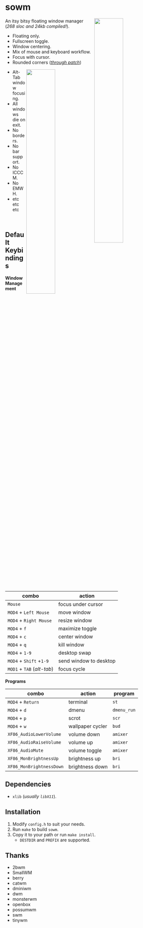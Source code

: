 # sowm

<a href="https://user-images.githubusercontent.com/6799467/66687576-9747c200-ec72-11e9-947d-5b96753eab03.jpg"><img src="https://user-images.githubusercontent.com/6799467/66687576-9747c200-ec72-11e9-947d-5b96753eab03.jpg" width="43%" align="right"></a>

An itsy bitsy floating window manager (*268 sloc and 24kb compiled!*).

- Floating only.
- Fullscreen toggle.
- Window centering.
- Mix of mouse and keyboard workflow.
- Focus with cursor.
- Rounded corners (*[through patch](https://github.com/dylanaraps/sowm/blob/master/patches/sowm-rounded-corners.patch)*)

<a href="https://user-images.githubusercontent.com/6799467/66687814-8cd9f800-ec73-11e9-97b8-6ae77876bd1b.jpg"><img src="https://user-images.githubusercontent.com/6799467/66687814-8cd9f800-ec73-11e9-97b8-6ae77876bd1b.jpg" width="43%" align="right"></a>

- Alt-Tab window focusing.
- All windows die on exit.
- No borders.
- No bar support.
- No ICCCM.
- No EMWH.
- etc etc etc


<br>

## Default Keybindings

**Window Management**

| combo                      | action                 |
| -------------------------- | -----------------------|
| `Mouse`                    | focus under cursor     |
| `MOD4` + `Left Mouse`      | move window            |
| `MOD4` + `Right Mouse`     | resize window          |
| `MOD4` + `f`               | maximize toggle        |
| `MOD4` + `c`               | center window          |
| `MOD4` + `q`               | kill window            |
| `MOD4` + `1-9`             | desktop swap           |
| `MOD4` + `Shift` +`1-9`    | send window to desktop |
| `MOD1` + `TAB` (*alt-tab*) | focus cycle            |

**Programs**

| combo                    | action           | program        |
| ------------------------ | ---------------- | -------------- |
| `MOD4` + `Return`        | terminal         | `st`           |
| `MOD4` + `d`             | dmenu            | `dmenu_run`    |
| `MOD4` + `p`             | scrot            | `scr`          |
| `MOD4` + `w`             | wallpaper cycler | `bud`          |
| `XF86_AudioLowerVolume`  | volume down      | `amixer`       |
| `XF86_AudioRaiseVolume`  | volume up        | `amixer`       |
| `XF86_AudioMute`         | volume toggle    | `amixer`       |
| `XF86_MonBrightnessUp`   | brightness up    | `bri`          |
| `XF86_MonBrightnessDown` | brightness down  | `bri`          |


## Dependencies

- `xlib` (*usually `libX11`*).


## Installation

1) Modify `config.h` to suit your needs.
2) Run `make` to build `sowm`.
3) Copy it to your path or run `make install`.
    - `DESTDIR` and `PREFIX` are supported.


## Thanks

- 2bwm
- SmallWM
- berry
- catwm
- dminiwm
- dwm
- monsterwm
- openbox
- possumwm
- swm
- tinywm

